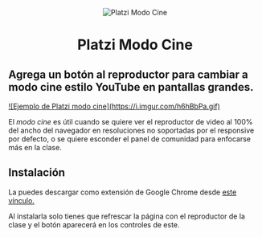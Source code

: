 <p align="center">
<img src="https://i.imgur.com/0O5ysjq.png" alt="Platzi Modo Cine"/>
</p>
<h1 align="center"> Platzi Modo Cine</h1>

## Agrega un botón al reproductor para cambiar a modo cine estilo YouTube en pantallas grandes.

<a href="https://youtu.be/hIFga-stWig">
![Ejemplo de Platzi modo cine](https://i.imgur.com/h6hBbPa.gif)
</a>

El _modo cine_ es útil cuando se quiere ver el reproductor de video al 100% del ancho del navegador en resoluciones no soportadas por el responsive por defecto, o se quiere esconder el panel de comunidad para enfocarse más en la clase.

## Instalación

La puedes descargar como extensión de Google Chrome desde <a href="https://chrome.google.com/webstore/detail/platzi-modo-cine/lbnocnbkjpigeicchmalljbafbfhfhjl">este vínculo.</a>

Al instalarla solo tienes que refrescar la página con el reproductor de la clase y el botón aparecerá en los controles de este.
